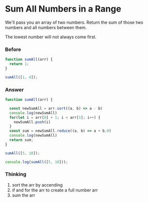 # Sum All Numbers in a Range

We'll pass you an array of two numbers. Return the sum of those two numbers and all numbers between them.

The lowest number will not always come first.

### Before

```javascript
function sumAll(arr) {
  return 1;
}

sumAll([1, 4]);
```

### Answer

```javascript
function sumAll(arr) {

  const newSumAll = arr.sort((a, b) => a - b)
  console.log(newSumAll)
  for(let i = arr[0] + 1; i < arr[1]; i++) {
    newSumAll.push(i)
  }
  const sum = newSumAll.reduce((a, b) => a + b,0)
  console.log(newSumAll)
  return sum;
}

sumAll([5, 10]);

console.log(sumAll([5, 10]));
```

### Thinking

1. sort the arr by accending
2. if and for the arr to create a full number arr
3. sum the arr
